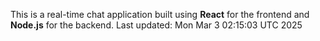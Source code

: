 This is a real-time chat application built using **React** for the frontend and **Node.js** for the backend.
Last updated: Mon Mar  3 02:15:03 UTC 2025
